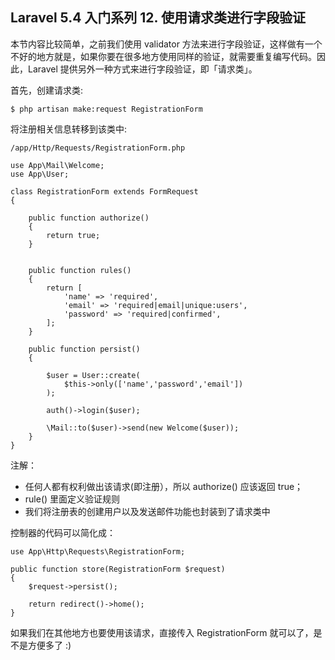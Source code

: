 ## Laravel 5.4 入门系列 12. 使用请求类进行字段验证

本节内容比较简单，之前我们使用 validator 方法来进行字段验证，这样做有一个不好的地方就是，如果你要在很多地方使用同样的验证，就需要重复编写代码。因此，Laravel 提供另外一种方式来进行字段验证，即「请求类」。

首先，创建请求类:

    $ php artisan make:request RegistrationForm

将注册相关信息转移到该类中:

    /app/Http/Requests/RegistrationForm.php
    
    use App\Mail\Welcome;
    use App\User;
    
    class RegistrationForm extends FormRequest
    {
    
        public function authorize()
        {
            return true;
        }
    
     
        public function rules()
        {
            return [
                'name' => 'required',
                'email' => 'required|email|unique:users',
                'password' => 'required|confirmed',
            ];
        }
    
        public function persist()
        {
    
            $user = User::create(
                $this->only(['name','password','email'])
            );
    
            auth()->login($user);
    
            \Mail::to($user)->send(new Welcome($user));
        }
    }

注解：

* 任何人都有权利做出该请求(即注册），所以 authorize() 应该返回 true；
* rule() 里面定义验证规则
* 我们将注册表的创建用户以及发送邮件功能也封装到了请求类中

控制器的代码可以简化成：

    use App\Http\Requests\RegistrationForm;
    
    public function store(RegistrationForm $request)
    {
        $request->persist();
    
        return redirect()->home();
    }

如果我们在其他地方也要使用该请求，直接传入 RegistrationForm 就可以了，是不是方便多了 :)

